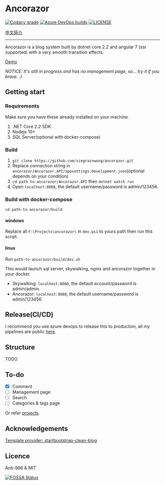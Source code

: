 # Ancorazor

[![Codacy grade](https://img.shields.io/codacy/grade/00a15dd7811e42b7ae6aea01a966fee0.svg?logo=codacy&style=for-the-badge)](https://app.codacy.com/app/siegrainwong/ancorazor?utm_source=github.com&utm_medium=referral&utm_content=siegrainwong/ancorazor&utm_campaign=Badge_Grade_Dashboard)
[![Azure DevOps builds](https://img.shields.io/azure-devops/build/siegrainwong/75cdd93a-e41e-4158-ace3-88dab60c3343/6.svg?label=azure%20pipelines&logo=azure%20pipelines&style=for-the-badge)](https://dev.azure.com/siegrainwong/Ancorazor/_build/latest?definitionId=6&branchName=master)
[![LICENSE](https://img.shields.io/badge/license-Anti--996%20&%20MIT-blue.svg?style=for-the-badge)](https://github.com/996icu/996.ICU/blob/master/LICENSE)

[中文简介](https://github.com/siegrainwong/ancorazor/blob/master/README-CN.md)

---

Ancorazor is a blog system built by dotnet core 2.2 and angular 7 (ssr supported) with a very smooth transition effects.

[Demo](https://siegrain.wang)

*NOTICE: It's still in progress and has no management page, so... try it if you brave. :)*

## Getting start

### Requirements
Make sure you have these already installed on your machine.
1. .NET Core 2.2 SDK
2. Nodejs 10+
3. SQL Server(optional with docker-compose)

### Build
1. `git clone https://github.com/siegrainwong/ancorazor.git`
2. Replace connection string in `ancorazor/Ancorazor.API/appsettings.Development.json`(optional depends on your condition)
3. `cd path-to-ancorazor/Ancorazor.API` then `dotnet watch run`
4. Open `localhost:8088`, the default username/password is admin/123456.

### Build with docker-compose
`cd path-to-ancorazor/build`
#### windows
Replace all `F:\Projects\ancorazor\` in `dev.ps1` to yours path then run this script.
#### linux
Run `path-to-ancorazor/build/dev.sh`


This would launch sql server, skywalking, nginx and ancorazor together in your docker.
- Skywalking: `localhost:8080`, the default account/password is admin/admin.
- Ancorazor: `localhost:8088`, the default username/password is admin/123456.

## Release(CI/CD)
I recommend you use azure devops to release this to production, all my pipelines are public [here](https://dev.azure.com/siegrainwong/Ancorazor/_build?definitionId=6).

## Structure
TODO

## To-do
- [x] Comment
- [ ] Management page
- [ ] Search
- [ ] Categories & tags page

Or refer [projects](https://github.com/Seanwong933/ancorazor/projects/1).

## Acknowledgements
[Template provider: startbootstrap-clean-blog](https://github.com/BlackrockDigital/startbootstrap-clean-blog)

## Licence
Anti-996 & MIT


[![FOSSA Status](https://app.fossa.io/api/projects/git%2Bgithub.com%2Fsiegrainwong%2Fancorazor.svg?type=large)](https://app.fossa.io/projects/git%2Bgithub.com%2Fsiegrainwong%2Fancorazor?ref=badge_large)
